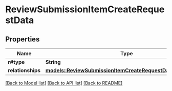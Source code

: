 # ReviewSubmissionItemCreateRequestData

## Properties

Name | Type | Description | Notes
------------ | ------------- | ------------- | -------------
**r#type** | **String** |  | 
**relationships** | [**models::ReviewSubmissionItemCreateRequestDataRelationships**](ReviewSubmissionItemCreateRequest_data_relationships.md) |  | 

[[Back to Model list]](../README.md#documentation-for-models) [[Back to API list]](../README.md#documentation-for-api-endpoints) [[Back to README]](../README.md)


